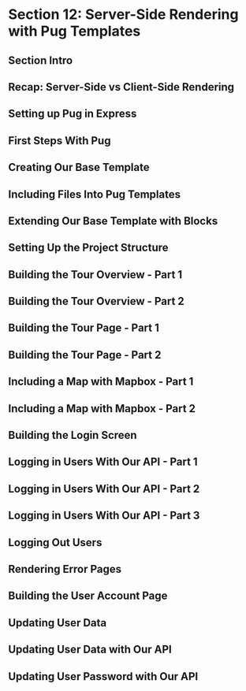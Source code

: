 # Section 12: Server-Side Rendering with Pug Templates

## Section Intro 

## Recap: Server-Side vs Client-Side Rendering 

## Setting up Pug in Express 

## First Steps With Pug 

## Creating Our Base Template 

## Including Files Into Pug Templates 

## Extending Our Base Template with Blocks 

## Setting Up the Project Structure 

## Building the Tour Overview - Part 1

## Building the Tour Overview - Part 2 

## Building the Tour Page - Part 1 

## Building the Tour Page - Part 2 

## Including a Map with Mapbox - Part 1 

## Including a Map with Mapbox - Part 2 

## Building the Login Screen 

## Logging in Users With Our API - Part 1

## Logging in Users With Our API - Part 2

## Logging in Users With Our API - Part 3

## Logging Out Users 

## Rendering Error Pages 

## Building the User Account Page 

## Updating User Data 

## Updating User Data with Our API 

## Updating User Password with Our API 